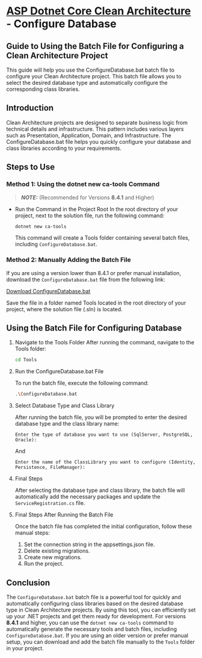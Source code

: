 # [ASP Dotnet Core Clean Architecture](../README.md) - Configure Database

## Guide to Using the Batch File for Configuring a Clean Architecture Project
This guide will help you use the ConfigureDatabase.bat batch file to configure your Clean Architecture project. This batch file allows you to select the desired database type and automatically configure the corresponding class libraries.

## Introduction
Clean Architecture projects are designed to separate business logic from technical details and infrastructure. This pattern includes various layers such as Presentation, Application, Domain, and Infrastructure. The ConfigureDatabase.bat file helps you quickly configure your database and class libraries according to your requirements.

## Steps to Use

### Method 1: Using the dotnet new ca-tools Command
> **_NOTE:_** (Recommended for Versions **8.4.1** and Higher)

- Run the Command in the Project Root In the root directory of your project, next to the solution file, run the following command:
    ```sh
    dotnet new ca-tools
    ```
    This command will create a Tools folder containing several batch files, including `ConfigureDatabase.bat`.


### Method 2: Manually Adding the Batch File

If you are using a version lower than 8.4.1 or prefer manual installation, download the `ConfigureDatabase.bat` file from the following link:

[Download ConfigureDatabase.bat](../Templates/ca-tools/Tools/ConfigureDatabase.bat)

Save the file in a folder named Tools located in the root directory of your project, where the solution file (.sln) is located.

## Using the Batch File for Configuring Database

1. Navigate to the Tools Folder
After running the command, navigate to the Tools folder:
    ```sh
    cd Tools
    ```

2. Run the ConfigureDatabase.bat File

    To run the batch file, execute the following command:
    ```sh
    .\ConfigureDatabase.bat
    ```

3. Select Database Type and Class Library

    After running the batch file, you will be prompted to enter the desired database type and the class library name:
    ```plaintext
    Enter the type of database you want to use (SqlServer, PostgreSQL, Oracle):
    ```
    And
    ```plaintext
    Enter the name of the ClassLibrary you want to configure (Identity, Persistence, FileManager):
    ```

4. Final Steps

    After selecting the database type and class library, the batch file will automatically add the necessary packages and update the `ServiceRegistration.cs` file.

5. Final Steps After Running the Batch File

    Once the batch file has completed the initial configuration, follow these manual steps:

    1. Set the connection string in the appsettings.json file.
    2. Delete existing migrations.
    3. Create new migrations.
    4. Run the project.

## Conclusion

The `ConfigureDatabase.bat` batch file is a powerful tool for quickly and automatically configuring class libraries based on the desired database type in Clean Architecture projects. By using this tool, you can efficiently set up your .NET projects and get them ready for development. For versions **8.4.1** and higher, you can use the `dotnet new ca-tools` command to automatically generate the necessary tools and batch files, including `ConfigureDatabase.bat`. If you are using an older version or prefer manual setup, you can download and add the batch file manually to the `Tools` folder in your project.
